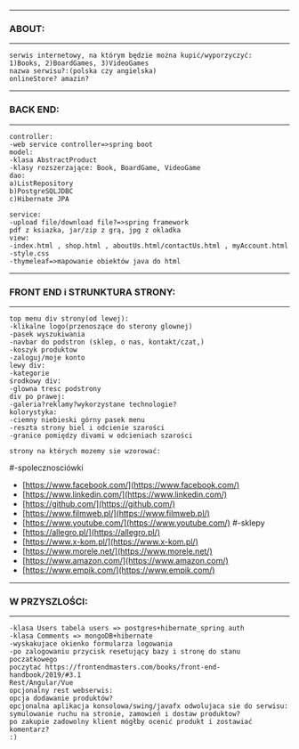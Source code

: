 -------
### ABOUT:
--------
```
serwis internetowy, na którym będzie można kupić/wyporzyczyć:
1)Books, 2)BoardGames, 3)VideoGames
nazwa serwisu?:(polska czy angielska)
onlineStore? amazin?
```
-------
### BACK END:
--------
```
controller:
-web service controller=>spring boot
model:
-klasa AbstractProduct 
-klasy rozszerzające: Book, BoardGame, VideoGame 
dao:
a)ListRepository
b)PostgreSQLJDBC
c)Hibernate JPA

service:
-upload file/download file?=>spring framework
pdf z ksiazka, jar/zip z grą, jpg z okladka
view:
-index.html , shop.html , aboutUs.html/contactUs.html , myAccount.html
-style.css
-thymeleaf=>mapowanie obiektów java do html
```
--------
### FRONT END i STRUNKTURA STRONY:
--------
```
top menu div strony(od lewej):
-klikalne logo(przenoszące do sterony glownej)
-pasek wyszukiwania
-navbar do podstron (sklep, o nas, kontakt/czat,)
-koszyk produktow
-zaloguj/moje konto
lewy div:
-kategorie
środkowy div:
-glowna tresc podstrony
div po prawej:
-galeria?reklamy?wykorzystane technologie?
kolorystyka:
-ciemny niebieski górny pasek menu
-reszta strony biel i odcienie szarości
-granice pomiędzy divami w odcieniach szarości

strony na których mozemy sie wzorować:
```
#-spolecznosciówki
- [https://www.facebook.com/](https://www.facebook.com/)
- [https://www.linkedin.com/](https://www.linkedin.com/)
- [https://github.com/](https://github.com/)
- [https://www.filmweb.pl/](https://www.filmweb.pl/)
- [https://www.youtube.com/](https://www.youtube.com/)
#-sklepy
- [https://allegro.pl/](https://allegro.pl/)
- [https://www.x-kom.pl/](https://www.x-kom.pl/)
- [https://www.morele.net/](https://www.morele.net/)
- [https://www.amazon.com/](https://www.amazon.com/)
- [https://www.empik.com/](https://www.empik.com/)


--------
### W PRZYSZLOŚCI:
--------
```
-klasa Users tabela users => postgres+hibernate_spring auth
-klasa Comments => mongoDB+hibernate
-wyskakujace okienko formularza logowania
-po zalogowaniu przycisk resetujący bazy i stronę do stanu poczatkowego
poczytać https://frontendmasters.com/books/front-end-handbook/2019/#3.1
Rest/Angular/Vue
opcjonalny rest webserwis: 
opcja dodawanie produktów?
opcjonalna aplikacja konsolowa/swing/javafx odwolujaca sie do serwisu:
symulowanie ruchu na stronie, zamowień i dostaw produktow?
po zakupie zadowolny klient mógłby ocenić produkt i zostawiać komentarz? 
:)
```